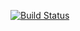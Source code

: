 [![Build Status](https://travis-ci.org/rkterungwa16/postIt-app.svg?branch=feature/server-api)](https://travis-ci.org/rkterungwa16/postIt-app)